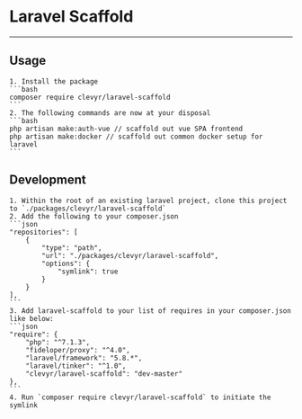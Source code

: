 # Laravel Scaffold

---

## Usage

    1. Install the package
    ```bash
    composer require clevyr/laravel-scaffold
    ```
    2. The following commands are now at your disposal
    ```bash
    php artisan make:auth-vue // scaffold out vue SPA frontend
    php artisan make:docker // scaffold out common docker setup for laravel
    ```

## Development

    1. Within the root of an existing laravel project, clone this project to `./packages/clevyr/laravel-scaffold`
    2. Add the following to your composer.json
    ```json
    "repositories": [
        {
            "type": "path",
            "url": "./packages/clevyr/laravel-scaffold",
            "options": {
                "symlink": true
            }
        }
    ],
    ```
    3. Add laravel-scaffold to your list of requires in your composer.json like below:
    ```json
    "require": {
        "php": "^7.1.3",
        "fideloper/proxy": "^4.0",
        "laravel/framework": "5.8.*",
        "laravel/tinker": "^1.0",
        "clevyr/laravel-scaffold": "dev-master"
    },
    ```
    4. Run `composer require clevyr/laravel-scaffold` to initiate the symlink
